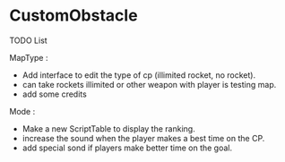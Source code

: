 # CustomObstacle

TODO List

MapType :
- Add interface to edit the type of cp (illimited rocket, no rocket).
- can take rockets illimited or other weapon with player is testing map.
- add some credits

Mode :
- Make a new ScriptTable to display the ranking.
- increase the sound when the player makes a best time on the CP.
- add special sond if players make better time on the goal.
